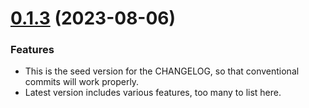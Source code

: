 # [0.1.3](https://github.com/synlestidae/terraform-provider-mattr/compare/0e26e3f2f9cd5ad839bbd97e892106fe24f2faf...v0.1.3) (2023-08-06)

### Features 

* This is the seed version for the CHANGELOG, so that conventional commits will work properly.
* Latest version includes various features, too many to list here.
